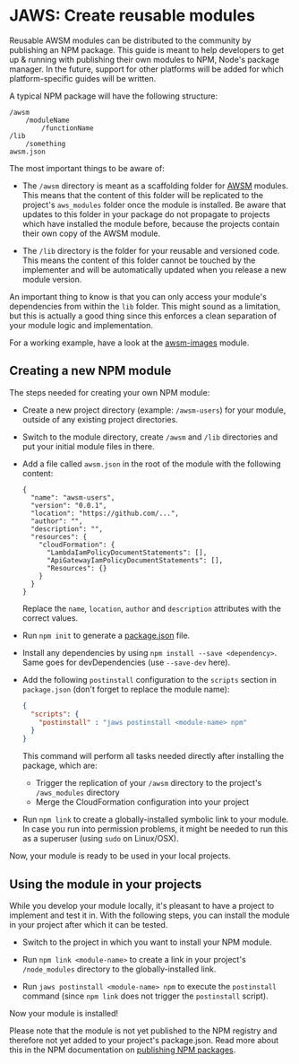 # JAWS: Create reusable modules

Reusable AWSM modules can be distributed to the community by publishing an NPM
package. This guide is meant to help developers to get up & running with publishing
their own modules to NPM, Node's package manager. In the future, support for other platforms will be
added for which platform-specific guides will be written.

A typical NPM package will have the following structure:

```
/awsm
    /moduleName
        /functionName
/lib
    /something
awsm.json
```

The most important things to be aware of:

* The `/awsm` directory is meant as a scaffolding folder for [AWSM](https://github.com/awsm-org/awsm) modules.
  This means that the content of this folder will be replicated to the project's `aws_modules`
  folder once the module is installed. Be aware that updates to this folder in your package
  do not propagate to projects which have installed the module before, because the projects contain
  their own copy of the AWSM module.

* The `/lib` directory is the folder for your reusable and versioned code. This means
  the content of this folder cannot be touched by the implementer and will be
  automatically updated when you release a new module version.

An important thing to know is that you can only access your module's dependencies from
within the `lib` folder. This might sound as a limitation, but this is actually a good thing
since this enforces a clean separation of your module logic and implementation.

For a working example, have a look at the [awsm-images](https://github.com/awsm-org/awsm-images) module.

## Creating a new NPM module

The steps needed for creating your own NPM module:

* Create a new project directory (example: `/awsm-users`) for your module, outside of any existing project directories.

* Switch to the module directory, create `/awsm` and `/lib` directories and put your initial module files in there.

* Add a file called `awsm.json` in the root of the module with the following content:

  ```
  {
    "name": "awsm-users",
    "version": "0.0.1",
    "location": "https://github.com/...",
    "author": "",
    "description": "",
    "resources": {
      "cloudFormation": {
        "LambdaIamPolicyDocumentStatements": [],
        "ApiGatewayIamPolicyDocumentStatements": [],
        "Resources": {}
      }
    }
  }
  ```

  Replace the `name`, `location`, `author` and `description` attributes with the correct values.

* Run `npm init` to generate a [package.json](https://docs.npmjs.com/files/package.json) file.

* Install any dependencies by using `npm install --save <dependency>`. Same goes for devDependencies (use `--save-dev` here).

* Add the following `postinstall` configuration to the `scripts` section in `package.json` (don't forget to replace the module name):

  ```json
  {
    "scripts": {
      "postinstall" : "jaws postinstall <module-name> npm"
    }
  }
  ```

  This command will perform all tasks needed directly after installing the package, which are:
  * Trigger the replication of your `/awsm` directory to the project's `/aws_modules` directory
  * Merge the CloudFormation configuration into your project

* Run `npm link` to create a globally-installed symbolic link to your module. In case you run into permission problems, it might be needed to run this as a superuser (using `sudo` on Linux/OSX).

Now, your module is ready to be used in your local projects.

## Using the module in your projects

While you develop your module locally, it's pleasant to have a project to implement and test it in.
With the following steps, you can install the module in your project after which it can be tested.

* Switch to the project in which you want to install your NPM module.

* Run `npm link <module-name>` to create a link in your project's `/node_modules` directory to the globally-installed link.

* Run `jaws postinstall <module-name> npm` to execute the `postinstall` command (since `npm link` does not trigger the `postinstall` script).

Now your module is installed!

Please note that the module is not yet published to the NPM registry and therefore not yet added to your project's package.json.
Read more about this in the NPM documentation on [publishing NPM packages](https://docs.npmjs.com/getting-started/publishing-npm-packages).
